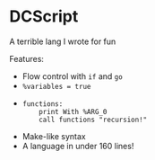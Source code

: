 # DCScript
A terrible lang I wrote for fun

Features:
  - Flow control with `if` and `go`
  - `%variables = true`
  - ```
    functions:
        print With %ARG_0
        call functions "recursion!"
    ```
  - Make-like syntax
  - A language in under 160 lines!
